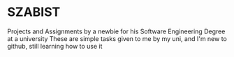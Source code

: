 # SZABIST
Projects and Assignments by a newbie for his Software Engineering Degree at a university
These are simple tasks given to me by my uni, and I'm new to github, still learning how to use it
